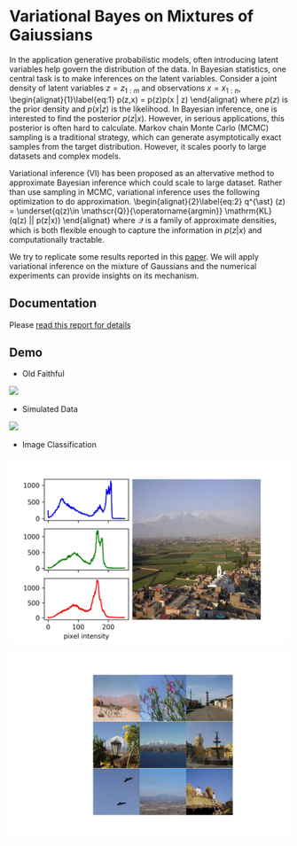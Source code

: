 # Variational Bayes on Mixtures of Gaiussians

In the application generative probabilistic models, often introducing latent variables help govern the distribution of the data. In Bayesian statistics, one central task is to make inferences on the latent variables. Consider a joint density of latent variables $z=z_{1:m}$ and observations $x=x_{1:n}$,
\begin{alignat}{1}\label{eq:1}
p(z,x) = p(z)p(x | z)
\end{alignat}
where $p(z)$ is the prior density and $p(x|z)$ is the likelihood. In Bayesian inference, one is interested to find the posterior $p(z|x)$. However, in serious applications, this posterior is often hard to calculate. Markov chain Monte Carlo (MCMC) sampling is a traditional strategy, which can generate asymptotically exact samples from the target distribution. However, it scales poorly to large datasets and complex models.

Variational inference (VI) has been proposed as an altervative method to approximate Bayesian inference which could scale to large dataset. Rather than use sampling in MCMC, variational inference uses the following optimization to do approximation. \begin{alignat}{2}\label{eq:2}
q^{\ast} (z) = \underset{q(z)\in \mathscr{Q}}{\operatorname{argmin}} \mathrm{KL} (q(z) || p(z|x))
\end{alignat}
where $\mathscr{Q}$ is a family of approximate densities, which is both flexible enough to capture the information in $p(z|x)$ and computationally tractable.

We try to replicate some results reported in this [paper](https://arxiv.org/abs/1601.00670). We will apply variational inference on the mixture of Gaussians and the numerical experiments can provide insights on its mechanism.

## Documentation

Please [read this report for details](report/main.pdf)

## Demo

* Old Faithful

![](outputs/old_faithful/process.gif)

* Simulated Data

![](outputs/simulation/process.gif)

* Image Classification

![](outputs/report_figs/hist_demo.jpeg)

![](outputs/report_figs/7.jpg)